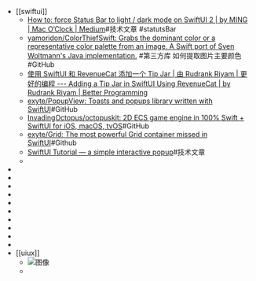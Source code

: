 - [[swiftui]]
	- [How to: force Status Bar to light / dark mode on SwiftUI 2 | by MING | Mac O’Clock | Medium](https://medium.com/macoclock/how-to-force-status-bar-to-light-dark-mode-on-swiftui-2-564608624e74)#技术文章 #statutsBar
	- [yamoridon/ColorThiefSwift: Grabs the dominant color or a representative color palette from an image. A Swift port of Sven Woltmann's Java implementation.](https://github.com/yamoridon/ColorThiefSwift) #第三方库 如何提取图片主要颜色 #GitHub
	- [使用 SwiftUI 和 RevenueCat 添加一个 Tip Jar | 由 Rudrank Riyam | 更好的编程 --- Adding a Tip Jar in SwiftUI Using RevenueCat | by Rudrank Riyam | Better Programming](https://medium.com/better-programming/adding-a-tip-jar-with-revenuecat-in-swiftui-717a0d4b60c)
	- [exyte/PopupView: Toasts and popups library written with SwiftUI](https://github.com/exyte/PopupView)#GitHub
	- [InvadingOctopus/octopuskit: 2D ECS game engine in 100% Swift + SwiftUI for iOS, macOS, tvOS](https://github.com/InvadingOctopus/octopuskit)#GitHub
	- [exyte/Grid: The most powerful Grid container missed in SwiftUI](https://github.com/exyte/Grid)#Github
	- [SwiftUI Tutorial — a simple interactive popup](https://exyte.com/blog/swiftui-tutorial-popupview-library)#技术文章
	-
-
-
-
-
-
-
-
-
-
-
- [[uiux]]
	- ![图像](https://pbs.twimg.com/media/GgCc5EIXkAAv4P9?format=jpg&name=4096x4096)
	-